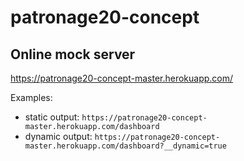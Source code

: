 # patronage20-concept

## Online mock server

https://patronage20-concept-master.herokuapp.com/

Examples:

* static output: `https://patronage20-concept-master.herokuapp.com/dashboard`
* dynamic output: `https://patronage20-concept-master.herokuapp.com/dashboard?__dynamic=true`
